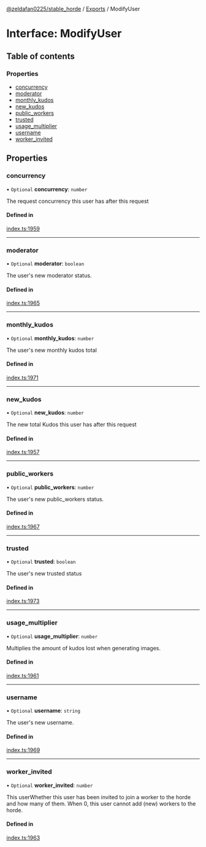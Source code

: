 [@zeldafan0225/stable_horde](../README.md) / [Exports](../modules.md) / ModifyUser

# Interface: ModifyUser

## Table of contents

### Properties

- [concurrency](ModifyUser.md#concurrency)
- [moderator](ModifyUser.md#moderator)
- [monthly\_kudos](ModifyUser.md#monthly_kudos)
- [new\_kudos](ModifyUser.md#new_kudos)
- [public\_workers](ModifyUser.md#public_workers)
- [trusted](ModifyUser.md#trusted)
- [usage\_multiplier](ModifyUser.md#usage_multiplier)
- [username](ModifyUser.md#username)
- [worker\_invited](ModifyUser.md#worker_invited)

## Properties

### concurrency

• `Optional` **concurrency**: `number`

The request concurrency this user has after this request

#### Defined in

[index.ts:1959](https://github.com/ZeldaFan0225/stable_horde/blob/bf3b9d2/index.ts#L1959)

___

### moderator

• `Optional` **moderator**: `boolean`

The user's new moderator status.

#### Defined in

[index.ts:1965](https://github.com/ZeldaFan0225/stable_horde/blob/bf3b9d2/index.ts#L1965)

___

### monthly\_kudos

• `Optional` **monthly\_kudos**: `number`

The user's new monthly kudos total

#### Defined in

[index.ts:1971](https://github.com/ZeldaFan0225/stable_horde/blob/bf3b9d2/index.ts#L1971)

___

### new\_kudos

• `Optional` **new\_kudos**: `number`

The new total Kudos this user has after this request

#### Defined in

[index.ts:1957](https://github.com/ZeldaFan0225/stable_horde/blob/bf3b9d2/index.ts#L1957)

___

### public\_workers

• `Optional` **public\_workers**: `number`

The user's new public_workers status.

#### Defined in

[index.ts:1967](https://github.com/ZeldaFan0225/stable_horde/blob/bf3b9d2/index.ts#L1967)

___

### trusted

• `Optional` **trusted**: `boolean`

The user's new trusted status

#### Defined in

[index.ts:1973](https://github.com/ZeldaFan0225/stable_horde/blob/bf3b9d2/index.ts#L1973)

___

### usage\_multiplier

• `Optional` **usage\_multiplier**: `number`

Multiplies the amount of kudos lost when generating images.

#### Defined in

[index.ts:1961](https://github.com/ZeldaFan0225/stable_horde/blob/bf3b9d2/index.ts#L1961)

___

### username

• `Optional` **username**: `string`

The user's new username.

#### Defined in

[index.ts:1969](https://github.com/ZeldaFan0225/stable_horde/blob/bf3b9d2/index.ts#L1969)

___

### worker\_invited

• `Optional` **worker\_invited**: `number`

This userWhether this user has been invited to join a worker to the horde and how many of them. When 0, this user cannot add (new) workers to the horde.

#### Defined in

[index.ts:1963](https://github.com/ZeldaFan0225/stable_horde/blob/bf3b9d2/index.ts#L1963)
